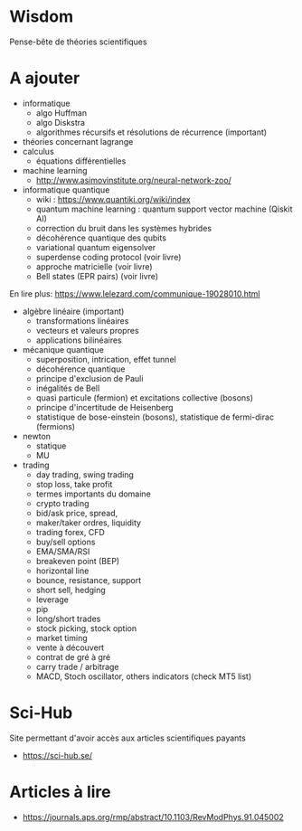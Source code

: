 # Wisdom
Pense-bête de théories scientifiques

# A ajouter 
- informatique
  - algo Huffman
  - algo Diskstra
  - algorithmes récursifs et résolutions de récurrence (important)
- théories concernant lagrange
- calculus
  - équations différentielles
- machine learning
  - http://www.asimovinstitute.org/neural-network-zoo/
- informatique quantique
  - wiki : https://www.quantiki.org/wiki/index
  - quantum machine learning : quantum support vector machine (Qiskit AI)
  - correction du bruit dans les systèmes hybrides
  - décohérence quantique des qubits
  - variational quantum eigensolver
  - superdense coding protocol (voir livre)
  - approche matricielle (voir livre)
  - Bell states (EPR pairs) (voir livre)

En lire plus: https://www.lelezard.com/communique-19028010.html
- algèbre linéaire (important)
  - transformations linéaires
  - vecteurs et valeurs propres
  - applications bilinéaires
- mécanique quantique
  - superposition, intrication, effet tunnel 
  - décohérence quantique
  - principe d'exclusion de Pauli
  - inégalités de Bell
  - quasi particule (fermion) et excitations collective (bosons) 
  - principe d'incertitude de Heisenberg
  - statistique de bose-einstein (bosons), statistique de fermi-dirac (fermions)
- newton 
  - statique
  - MU
- trading
  - day trading, swing trading
  - stop loss, take profit
  - termes importants du domaine
  - crypto trading
  - bid/ask price, spread, 
  - maker/taker ordres, liquidity
  - trading forex, CFD
  - buy/sell options
  - EMA/SMA/RSI
  - breakeven point (BEP)
  - horizontal line
  - bounce, resistance, support
  - short sell, hedging
  - leverage
  - pip
  - long/short trades
  - stock picking, stock option
  - market timing
  - vente à découvert
  - contrat de gré à gré
  - carry trade / arbitrage
  - MACD, Stoch oscillator, others indicators (check MT5 list)

# Sci-Hub 
Site permettant d'avoir accès aux articles scientifiques payants 
- https://sci-hub.se/

# Articles à lire
- https://journals.aps.org/rmp/abstract/10.1103/RevModPhys.91.045002
